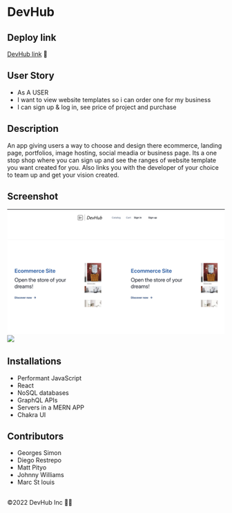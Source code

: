 # DevHub

## Deploy link
[DevHub link](https://whispering-island-67364.herokuapp.com/cart) :bell:

## User Story 
- As A USER
- I want to view website templates so i can order one for my business
- I can sign up & log in, see price of project and purchase

## Description 
An app  giving users a way to choose and design there ecommerce, landing page, portfolios, image hosting, social meadia or business page. Its a one stop shop where you can sign up and see the ranges of website template you want created for you. Also links you with the developer of your choice to team up and get your vision created.

## Screenshot
![](catalog.png)
![](chart.png)

## Installations
- Performant JavaScript
- React
- NoSQL databases
- GraphQL APIs
- Servers in a MERN APP
- Chakra UI


## Contributors
- Georges Simon
- Diego Restrepo
- Matt Pityo
- Johnny Williams
 - Marc St louis

##
©️2022 DevHub Inc :technologist:
